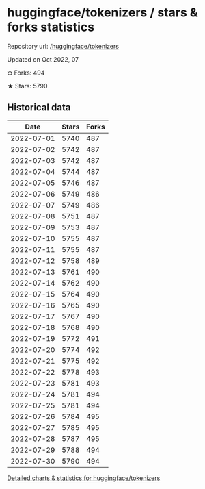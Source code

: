 # huggingface/tokenizers / stars & forks statistics

Repository url: [/huggingface/tokenizers](https://github.com/huggingface/tokenizers)

Updated on Oct 2022, 07

☋ Forks: 494

★ Stars: 5790

## Historical data
| Date | Stars | Forks |
|------|-------|-------|
| 2022-07-01 | 5740 | 487 | 
| 2022-07-02 | 5742 | 487 | 
| 2022-07-03 | 5742 | 487 | 
| 2022-07-04 | 5744 | 487 | 
| 2022-07-05 | 5746 | 487 | 
| 2022-07-06 | 5749 | 486 | 
| 2022-07-07 | 5749 | 486 | 
| 2022-07-08 | 5751 | 487 | 
| 2022-07-09 | 5753 | 487 | 
| 2022-07-10 | 5755 | 487 | 
| 2022-07-11 | 5755 | 487 | 
| 2022-07-12 | 5758 | 489 | 
| 2022-07-13 | 5761 | 490 | 
| 2022-07-14 | 5762 | 490 | 
| 2022-07-15 | 5764 | 490 | 
| 2022-07-16 | 5765 | 490 | 
| 2022-07-17 | 5767 | 490 | 
| 2022-07-18 | 5768 | 490 | 
| 2022-07-19 | 5772 | 491 | 
| 2022-07-20 | 5774 | 492 | 
| 2022-07-21 | 5775 | 492 | 
| 2022-07-22 | 5778 | 493 | 
| 2022-07-23 | 5781 | 493 | 
| 2022-07-24 | 5781 | 494 | 
| 2022-07-25 | 5781 | 494 | 
| 2022-07-26 | 5784 | 495 | 
| 2022-07-27 | 5785 | 495 | 
| 2022-07-28 | 5787 | 495 | 
| 2022-07-29 | 5788 | 494 | 
| 2022-07-30 | 5790 | 494 | 


[Detailed charts & statistics for huggingface/tokenizers](https://reviewgithub.com/rep/huggingface/tokenizers)
